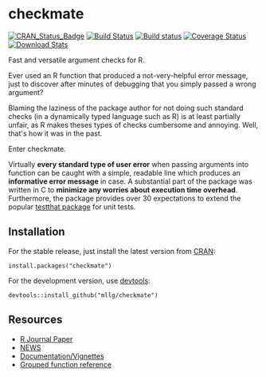 # checkmate

[![CRAN_Status_Badge](https://www.r-pkg.org/badges/version/checkmate)](https://cran.r-project.org/package=checkmate)
[![Build Status](https://travis-ci.org/mllg/checkmate.svg?branch=master)](https://travis-ci.org/mllg/checkmate)
[![Build status](https://ci.appveyor.com/api/projects/status/y4ayps61hjd3375o/branch/master?svg=true)](https://ci.appveyor.com/project/mllg/checkmate/branch/master)
[![Coverage Status](https://img.shields.io/coveralls/mllg/checkmate.svg)](https://coveralls.io/r/mllg/checkmate?branch=master)
[![Download Stats](https://cranlogs.r-pkg.org/badges/checkmate)](https://cran.r-project.org/package=checkmate)

Fast and versatile argument checks for R.

Ever used an R function that produced a not-very-helpful error message,
just to discover after minutes of debugging that you simply passed a wrong argument?

Blaming the laziness of the package author for not doing such standard checks
(in a dynamically typed language such as R) is at least partially unfair, as R makes theses types of checks
cumbersome and annoying. Well, that's how it was in the past.

Enter checkmate.

Virtually **every standard type of user error** when passing arguments into function can be
caught with a simple, readable line which produces an **informative error message** in case.
A substantial part of the package was written in C to **minimize any worries about execution time overhead**.
Furthermore, the package provides over 30 expectations to extend the popular [testthat package](https://cran.r-project.org/package=testthat) for unit tests.


## Installation
For the stable release, just install the latest version from [CRAN](https://cran.r-project.org/package=checkmate):
```{R}
install.packages("checkmate")
```
For the development version, use [devtools](https://cran.r-project.org/package=devtools):
```{R}
devtools::install_github("mllg/checkmate")
```

## Resources
* [R Journal Paper](https://journal.r-project.org/archive/2017/RJ-2017-028/index.html)
* [NEWS](https://github.com/mllg/checkmate/blob/master/NEWS.md)
* [Documentation/Vignettes](https://mllg.github.io/checkmate/)
* [Grouped function reference](https://mllg.github.io/checkmate/reference/checkmate-package)
